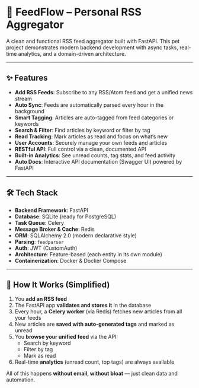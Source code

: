 # 📰 FeedFlow – Personal RSS Aggregator

A clean and functional RSS feed aggregator built with FastAPI. This pet project demonstrates modern backend development with async tasks, real-time analytics, and a domain-driven architecture.

---

## ✨ Features

- **Add RSS Feeds**: Subscribe to any RSS/Atom feed and get a unified news stream  
- **Auto Sync**: Feeds are automatically parsed every hour in the background  
- **Smart Tagging**: Articles are auto-tagged from feed categories or keywords  
- **Search & Filter**: Find articles by keyword or filter by tag  
- **Read Tracking**: Mark articles as read and focus on what’s new  
- **User Accounts**: Securely manage your own feeds and articles  
- **RESTful API**: Full control via a clean, documented API  
- **Built-in Analytics**: See unread counts, tag stats, and feed activity  
- **Auto Docs**: Interactive API documentation (Swagger UI) powered by FastAPI  

---

## 🛠️ Tech Stack

- **Backend Framework**: FastAPI  
- **Database**: SQLite (ready for PostgreSQL)  
- **Task Queue**: Celery  
- **Message Broker & Cache**: Redis  
- **ORM**: SQLAlchemy 2.0 (modern declarative style)  
- **Parsing**: `feedparser`  
- **Auth**: JWT (CustomAuth)  
- **Architecture**: Feature-based (each entity in its own module)  
- **Containerization**: Docker & Docker Compose 

---

## 🚀 How It Works (Simplified)

1. You **add an RSS feed**
2. The FastAPI app **validates and stores it** in the database  
3. Every hour, a **Celery worker** (via Redis) fetches new articles from all your feeds  
4. New articles are **saved with auto-generated tags** and marked as unread  
5. You **browse your unified feed** via the API:  
   - Search by keyword  
   - Filter by tag  
   - Mark as read  
6. Real-time **analytics** (unread count, top tags) are always available  

All of this happens **without email, without bloat** — just clean data and automation.
